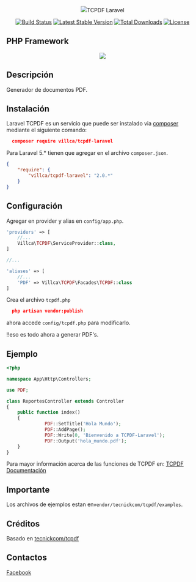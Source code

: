 <p align="center"><img src="https://avatars3.githubusercontent.com/u/34888056">TCPDF Laravel</p>
<p align="center">
<a href="https://travis-ci.org/villca/numeros-en-letras"><img src="https://travis-ci.org/villca/tcpdf-laravel.svg" alt="Build Status"></a>
<a href="https://packagist.org/packages/villca/numeros-en-letras"><img src="https://poser.pugx.org/villca/tcpdf-laravel/v/stable.svg" alt="Latest Stable Version"></a>
<a href="https://packagist.org/packages/villca/numeros-en-letras"><img src="https://poser.pugx.org/villca/tcpdf-laravel/d/total.svg" alt="Total Downloads"></a>
<a href="https://packagist.org/packages/villca/numeros-en-letras"><img src="https://poser.pugx.org/villca/tcpdf-laravel/license.svg" alt="License"></a>
</p>

## PHP Framework

<p align="center">
<img src="https://laravel.com/assets/img/components/logo-laravel.svg">
</p>

## Descripción
Generador de documentos PDF.

## Instalación

Laravel TCPDF es un servicio que puede ser instalado via [composer](http://getcomposer.org) mediante el siguiente comando:
```json
  composer require villca/tcpdf-laravel
```
Para Laravel 5.* tienen que agregar en el archivo `composer.json`.

```json
{
    "require": {
        "villca/tcpdf-laravel": "2.0.*"
    }
}
```
## Configuración 
Agregar en provider y alias en `config/app.php`.

```php
'providers' => [
    //...
    Villca\TCPDF\ServiceProvider::class,
]

//...

'aliases' => [
    //...
    'PDF' => Villca\TCPDF\Facades\TCPDF::class
]
```
Crea el archivo `tcpdf.php`
```json
  php artisan vendor:publish
```
ahora accede `config/tcpdf.php` para modificarlo.

!!eso es todo ahora a generar PDF's.

## Ejemplo

```php
<?php

namespace App\Http\Controllers;

use PDF;

class ReportesController extends Controller
{
    public function index()
    {
              PDF::SetTitle('Hola Mundo');
              PDF::AddPage();
              PDF::Write(0, 'Bienvenido a TCPDF-Laravel');
              PDF::Output('hola_mundo.pdf');
    }
}
```
Para mayor información acerca de las funciones de TCPDF en: [TCPDF Documentación](http://www.tcpdf.org/doc/code/classTCPDF.html)

## Importante

Los archivos de ejemplos estan en`vendor/tecnickcom/tcpdf/examples`.


## Créditos

Basado en [tecnickcom/tcpdf](https://github.com/tecnickcom/tcpdf)

## Contactos

 [Facebook](https://www.facebook.com/JhessuVillca)
